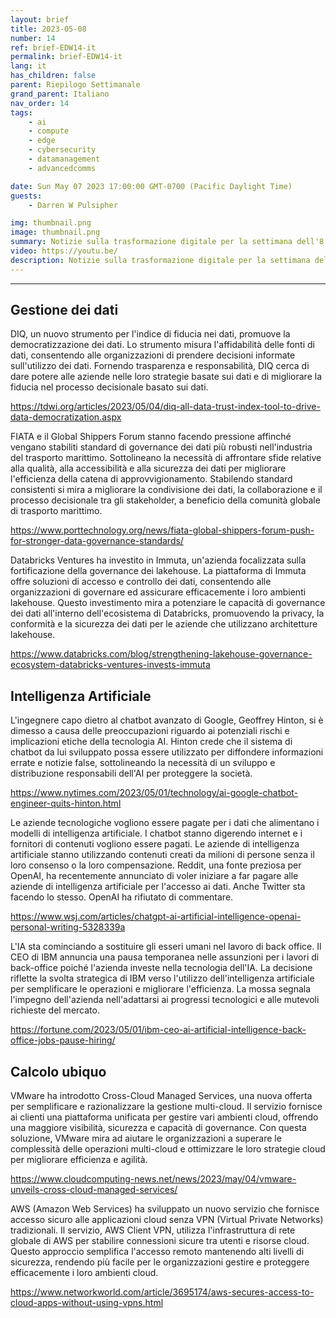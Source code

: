 ```yaml
---
layout: brief
title: 2023-05-08
number: 14
ref: brief-EDW14-it
permalink: brief-EDW14-it
lang: it
has_children: false
parent: Riepilogo Settimanale
grand_parent: Italiano
nav_order: 14
tags:
    - ai
    - compute
    - edge
    - cybersecurity
    - datamanagement
    - advancedcomms

date: Sun May 07 2023 17:00:00 GMT-0700 (Pacific Daylight Time)
guests:
    - Darren W Pulsipher

img: thumbnail.png
image: thumbnail.png
summary: Notizie sulla trasformazione digitale per la settimana dell'8 maggio 2023, comprese
video: https://youtu.be/
description: Notizie sulla trasformazione digitale per la settimana dell'8 maggio 2023, comprese
---
```






---

## Gestione dei dati

DIQ, un nuovo strumento per l'indice di fiducia nei dati, promuove la democratizzazione dei dati. Lo strumento misura l'affidabilità delle fonti di dati, consentendo alle organizzazioni di prendere decisioni informate sull'utilizzo dei dati. Fornendo trasparenza e responsabilità, DIQ cerca di dare potere alle aziende nelle loro strategie basate sui dati e di migliorare la fiducia nel processo decisionale basato sui dati.

[https://tdwi.org/articles/2023/05/04/diq-all-data-trust-index-tool-to-drive-data-democratization.aspx](https://tdwi.org/articles/2023/05/04/diq-all-data-trust-index-tool-to-drive-data-democratization.aspx)

FIATA e il Global Shippers Forum stanno facendo pressione affinché vengano stabiliti standard di governance dei dati più robusti nell'industria del trasporto marittimo. Sottolineano la necessità di affrontare sfide relative alla qualità, alla accessibilità e alla sicurezza dei dati per migliorare l'efficienza della catena di approvvigionamento. Stabilendo standard consistenti si mira a migliorare la condivisione dei dati, la collaborazione e il processo decisionale tra gli stakeholder, a beneficio della comunità globale di trasporto marittimo.

[https://www.porttechnology.org/news/fiata-global-shippers-forum-push-for-stronger-data-governance-standards/](https://www.porttechnology.org/news/fiata-global-shippers-forum-push-for-stronger-data-governance-standards/)

Databricks Ventures ha investito in Immuta, un'azienda focalizzata sulla fortificazione della governance dei lakehouse. La piattaforma di Immuta offre soluzioni di accesso e controllo dei dati, consentendo alle organizzazioni di governare ed assicurare efficacemente i loro ambienti lakehouse. Questo investimento mira a potenziare le capacità di governance dei dati all'interno dell'ecosistema di Databricks, promuovendo la privacy, la conformità e la sicurezza dei dati per le aziende che utilizzano architetture lakehouse.

[https://www.databricks.com/blog/strengthening-lakehouse-governance-ecosystem-databricks-ventures-invests-immuta](https://www.databricks.com/blog/strengthening-lakehouse-governance-ecosystem-databricks-ventures-invests-immuta)

## Intelligenza Artificiale

L'ingegnere capo dietro al chatbot avanzato di Google, Geoffrey Hinton, si è dimesso a causa delle preoccupazioni riguardo ai potenziali rischi e implicazioni etiche della tecnologia AI. Hinton crede che il sistema di chatbot da lui sviluppato possa essere utilizzato per diffondere informazioni errate e notizie false, sottolineando la necessità di un sviluppo e distribuzione responsabili dell'AI per proteggere la società.

[https://www.nytimes.com/2023/05/01/technology/ai-google-chatbot-engineer-quits-hinton.html](https://www.nytimes.com/2023/05/01/technology/ai-google-chatbot-engineer-quits-hinton.html)

Le aziende tecnologiche vogliono essere pagate per i dati che alimentano i modelli di intelligenza artificiale. I chatbot stanno digerendo internet e i fornitori di contenuti vogliono essere pagati. Le aziende di intelligenza artificiale stanno utilizzando contenuti creati da milioni di persone senza il loro consenso o la loro compensazione. Reddit, una fonte preziosa per OpenAI, ha recentemente annunciato di voler iniziare a far pagare alle aziende di intelligenza artificiale per l'accesso ai dati. Anche Twitter sta facendo lo stesso. OpenAI ha rifiutato di commentare.

[https://www.wsj.com/articles/chatgpt-ai-artificial-intelligence-openai-personal-writing-5328339a](https://www.wsj.com/articles/chatgpt-ai-artificial-intelligence-openai-personal-writing-5328339a)

L'IA sta cominciando a sostituire gli esseri umani nel lavoro di back office. Il CEO di IBM annuncia una pausa temporanea nelle assunzioni per i lavori di back-office poiché l'azienda investe nella tecnologia dell'IA. La decisione riflette la svolta strategica di IBM verso l'utilizzo dell'intelligenza artificiale per semplificare le operazioni e migliorare l'efficienza. La mossa segnala l'impegno dell'azienda nell'adattarsi ai progressi tecnologici e alle mutevoli richieste del mercato.

[https://fortune.com/2023/05/01/ibm-ceo-ai-artificial-intelligence-back-office-jobs-pause-hiring/](https://fortune.com/2023/05/01/ibm-ceo-ai-artificial-intelligence-back-office-jobs-pause-hiring/)

## Calcolo ubiquo

VMware ha introdotto Cross-Cloud Managed Services, una nuova offerta per semplificare e razionalizzare la gestione multi-cloud. Il servizio fornisce ai clienti una piattaforma unificata per gestire vari ambienti cloud, offrendo una maggiore visibilità, sicurezza e capacità di governance. Con questa soluzione, VMware mira ad aiutare le organizzazioni a superare le complessità delle operazioni multi-cloud e ottimizzare le loro strategie cloud per migliorare efficienza e agilità.

[https://www.cloudcomputing-news.net/news/2023/may/04/vmware-unveils-cross-cloud-managed-services/](https://www.cloudcomputing-news.net/news/2023/may/04/vmware-unveils-cross-cloud-managed-services/)

AWS (Amazon Web Services) ha sviluppato un nuovo servizio che fornisce accesso sicuro alle applicazioni cloud senza VPN (Virtual Private Networks) tradizionali. Il servizio, AWS Client VPN, utilizza l'infrastruttura di rete globale di AWS per stabilire connessioni sicure tra utenti e risorse cloud. Questo approccio semplifica l'accesso remoto mantenendo alti livelli di sicurezza, rendendo più facile per le organizzazioni gestire e proteggere efficacemente i loro ambienti cloud.

[https://www.networkworld.com/article/3695174/aws-secures-access-to-cloud-apps-without-using-vpns.html](https://www.networkworld.com/article/3695174/aws-secures-access-to-cloud-apps-without-using-vpns.html)


